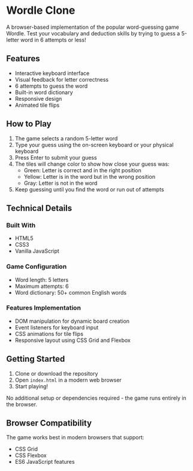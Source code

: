 # Wordle Clone

A browser-based implementation of the popular word-guessing game Wordle. Test your vocabulary and deduction skills by trying to guess a 5-letter word in 6 attempts or less!

## Features

- Interactive keyboard interface
- Visual feedback for letter correctness
- 6 attempts to guess the word
- Built-in word dictionary
- Responsive design
- Animated tile flips

## How to Play

1. The game selects a random 5-letter word
2. Type your guess using the on-screen keyboard or your physical keyboard
3. Press Enter to submit your guess
4. The tiles will change color to show how close your guess was:
   - Green: Letter is correct and in the right position
   - Yellow: Letter is in the word but in the wrong position
   - Gray: Letter is not in the word
5. Keep guessing until you find the word or run out of attempts

## Technical Details

### Built With
- HTML5
- CSS3
- Vanilla JavaScript

### Game Configuration
- Word length: 5 letters
- Maximum attempts: 6
- Word dictionary: 50+ common English words

### Features Implementation
- DOM manipulation for dynamic board creation
- Event listeners for keyboard input
- CSS animations for tile flips
- Responsive layout using CSS Grid and Flexbox

## Getting Started

1. Clone or download the repository
2. Open `index.html` in a modern web browser
3. Start playing!

No additional setup or dependencies required - the game runs entirely in the browser.

## Browser Compatibility

The game works best in modern browsers that support:
- CSS Grid
- CSS Flexbox
- ES6 JavaScript features